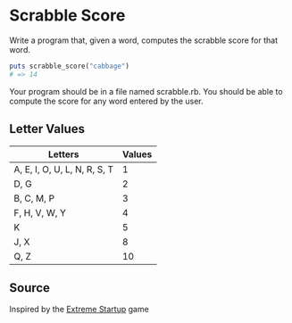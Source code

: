 # Scrabble Score
Write a program that, given a word, computes the scrabble score for that word.
```ruby
puts scrabble_score("cabbage")
# => 14
```
Your program should be in a file named scrabble.rb. You should be able to compute the score for any word entered by the user.
## Letter Values
| Letters                      | Values |      
| -----------------------------|:-------|
| A, E, I, O, U, L, N, R, S, T | 1      |
| D, G                         | 2      |
| B, C, M, P                   | 3      |
| F, H, V, W, Y                | 4      |
| K                            | 5      |
| J, X                         | 8      |
| Q, Z                         | 10     |
## Source
Inspired by the [Extreme Startup](https://github.com/rchatley/extreme_startup) game